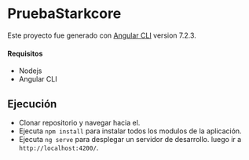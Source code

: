 # PruebaStarkcore

Este proyecto fue generado con  [Angular CLI](https://github.com/angular/angular-cli) version 7.2.3.



#### Requisitos

- Nodejs
- Angular CLI

## Ejecución
- Clonar repositorio y navegar hacia el.
- Ejecuta `npm install` para instalar todos los modulos de la aplicación. 
- Ejecuta `ng serve` para desplegar un servidor de desarrollo. luego ir a `http://localhost:4200/`.

